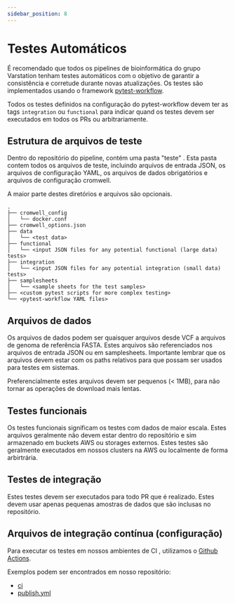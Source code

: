 ```yaml
---
sidebar_position: 8
---
```



# Testes Automáticos

É recomendado que todos os pipelines de bioinformática do grupo Varstation tenham testes automáticos com o objetivo de garantir a consistência e corretude durante novas atualizações. Os testes são implementados usando o framework [pytest-workflow](https://pytest-workflow.readthedocs.io/en/stable/).

Todos os testes definidos na configuração do pytest-workflow devem ter as tags  `integration`  ou `functional` para indicar quand os testes devem ser executados em todos os PRs ou arbitrariamente.


## Estrutura de arquivos de teste

Dentro do repositório do pipeline, contém uma pasta "teste" .  Esta pasta contem todos os arquivos de teste, incluindo arquivos de entrada JSON, os arquivos de configuração YAML, os arquivos de dados obrigatórios e arquivos de configuração cromwell.

A maior parte destes diretórios e arquivos são opcionais.

```
.
├── cromwell_config
│   └── docker.conf
├── cromwell_options.json
├── data
│   └── <test data>
├── functional
│   └── <input JSON files for any potential functional (large data) tests>
├── integration
│   └── <input JSON files for any potential integration (small data) tests>
├── samplesheets
│   └── <sample sheets for the test samples>
├── <custom pytest scripts for more complex testing>
└── <pytest-workflow YAML files>
```

## Arquivos de dados

Os arquivos de dados podem ser quaisquer arquivos desde VCF a arquivos de genoma de referência FASTA. Estes arquivos são referenciados nos arquivos de entrada JSON ou em samplesheets. Importante lembrar que os arquivos devem estar com os paths
relativos para que possam ser usados para testes em sistemas.

Preferencialmente estes arquivos devem ser pequenos (< 1MB), para não tornar as operações de download mais lentas.

## Testes funcionais

Os testes funcionais significam os testes com dados de maior escala. Estes arquivos geralmente não devem estar dentro do repositório e sim armazenado em buckets AWS ou storages externos. Estes testes são geralmente executados em nossos clusters na AWS ou localmente de forma arbirtrária.

## Testes de integração
Estes testes devem ser executados para todo PR que é realizado. Estes devem usar apenas pequenas amostras de dados que são inclusas no repositório.

## Arquivos de integração contínua (configuração)

Para executar os testes em nossos ambientes de CI , utilizamos o [Github Actions](https://github.com/features/actions).

Exemplos podem ser encontrados em nosso repositório:

- [ci](https://github.com/Varstation/pipeline-template/blob/main/.github/workflows/ci.yml)
- [publish.yml](https://github.com/Varstation/pipeline-template/blob/main/.github/workflows/publish.yml)